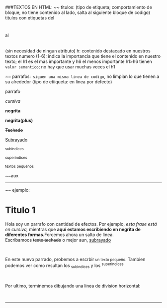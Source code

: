 ###TEXTOS EN HTML:
~~ titulos: (tipo de etiqueta; comportamiento de bloque, no tiene contenido al lado, salta al siguiente bloque de codigo)
titulos con etiquetas del <h1> </h1> al <h6> </h6> (sin necesidad de ningun atributo)
h: contenido destacado en nuestros textos
numero (1-6): indica la importancia que tiene el contenido en nuestro texto; el h1 es el mas importante y h6 el menos importante h1>h6
tienen ``valor semantico``; no hay que usar muchas veces el h1 

~~ parrafos:`` siguen una misma linea de codigo``, no limpian lo que tienen a su alrededor (tipo de etiiqueta: en linea por defecto)
  <p> parrafo </p>
  
  <i>cursiva</i>

  <b>negrita</b>

  <strong>negrita(plus)</strong>

  <del>Tachado</del>

  <u>Subrayado</u>

  <sub>subindices</sub>

  <sup>superindices</sup>

  <small>textos pequeños</small>

~~aux
<br> <!-- salto de linea -->

<hr> <!--dibuja una linea dedivision horizontal-->

~~ ejemplo: 
 <h1>Titulo 1</h1>
  <p>Hola soy un parrafo con cantidad de efectos. Por ejemplo, <i>esta frase está en cursiva, </i> mientras que <strong>aquí estamos escribiendo en negrita de diferentes formas.</strong>Forcemos ahora un salto de linea. <br>
Escribamoos <del>texto tachado</del> o mejor aun, <u>subrayado</u></p>
<br>
<p>En este nuevo parrado, probemos a escrbir <small>un texto pequeño</small>. Tambien podemos ver como resultan los <sub>subindices</sub> y los <sup>superindices</sup></p>
<br>
<p>Por ultimo, terminemos dibujando una linea de division horizontal:</p>
<br>
<hr>

